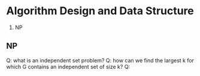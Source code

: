 # Algorithm Design and Data Structure

1. NP 


## NP 

Q: what is an independent set problem?
Q: how can we find the largest k for which G contains an independent set of size k? 
Q: 


